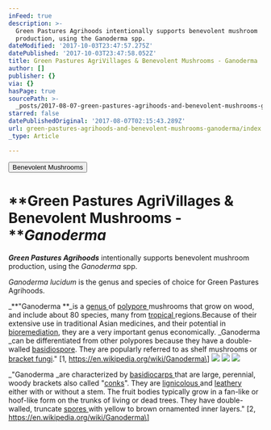 ```yaml
---
inFeed: true
description: >-
  Green Pastures Agrihoods intentionally supports benevolent mushroom
  production, using the Ganoderma spp.
dateModified: '2017-10-03T23:47:57.275Z'
datePublished: '2017-10-03T23:47:58.052Z'
title: Green Pastures AgriVillages & Benevolent Mushrooms - Ganoderma
author: []
publisher: {}
via: {}
hasPage: true
sourcePath: >-
  _posts/2017-08-07-green-pastures-agrihoods-and-benevolent-mushrooms-ganoderma.md
starred: false
datePublishedOriginal: '2017-08-07T02:15:43.289Z'
url: green-pastures-agrihoods-and-benevolent-mushrooms-ganoderma/index.html
_type: Article

---
```

<button data-role="cta" style="">Benevolent Mushrooms</button>

# **Green Pastures AgriVillages & Benevolent Mushrooms - **_**Ganoderma**_

_**Green Pastures Agrihoods**_ intentionally supports benevolent mushroom production, using the _Ganoderma_ spp.

_Ganoderma lucidum_ is the genus and species of choice for Green Pastures Agrihoods.

_**"Ganoderma **_is a [genus ][0]of [polypore ][1]mushrooms that grow on wood, and include about 80 species, many from [tropical ][2]regions.Because of their extensive use in traditional Asian medicines, and their potential in [bioremediation][3], they are a very important genus economically. _Ganoderma _can be differentiated from other polypores because they have a double-walled [basidiospore][4]. They are popularly referred to as shelf mushrooms or [bracket fungi][5]." \[1, https://en.wikipedia.org/wiki/Ganoderma\]
![](https://the-grid-user-content.s3-us-west-2.amazonaws.com/29e364ec-fcd3-456c-b05f-98ea915849e7.jpg)
![](https://the-grid-user-content.s3-us-west-2.amazonaws.com/bec15fd4-2c00-4394-984a-e07174fb3041.jpg)
![](https://s3-us-west-2.amazonaws.com/the-grid-img/p/661942ce09bbba9899d5c8128b73d7f6a6954de2.jpg)

_"Ganoderma _are characterized by [basidiocarps ][6]that are large, perennial, woody brackets also called "[conks][7]". They are [lignicolous ][8]and [leathery ][9]either with or without a stem. The fruit bodies typically grow in a fan-like or hoof-like form on the trunks of living or dead trees. They have double-walled, truncate [spores ][10]with yellow to brown ornamented inner layers." \[2, https://en.wikipedia.org/wiki/Ganoderma\]

[0]: https://en.wikipedia.org/wiki/Genus "Genus"
[1]: https://en.wikipedia.org/wiki/Polypore "Polypore"
[2]: https://en.wikipedia.org/wiki/Tropical "Tropical"
[3]: https://en.wikipedia.org/wiki/Bioremediation "Bioremediation"
[4]: https://en.wikipedia.org/wiki/Basidiospore "Basidiospore"
[5]: https://en.wikipedia.org/wiki/Bracket_fungus "Bracket fungus"
[6]: https://en.wikipedia.org/wiki/Basidiocarp "Basidiocarp"
[7]: https://en.wikipedia.org/wiki/Conk_(fungus) "Conk (fungus)"
[8]: https://en.wikipedia.org/wiki/Wood-decay_fungus "Wood-decay fungus"
[9]: https://en.wikipedia.org/wiki/Coriaceous "Coriaceous"
[10]: https://en.wikipedia.org/wiki/Spore "Spore"